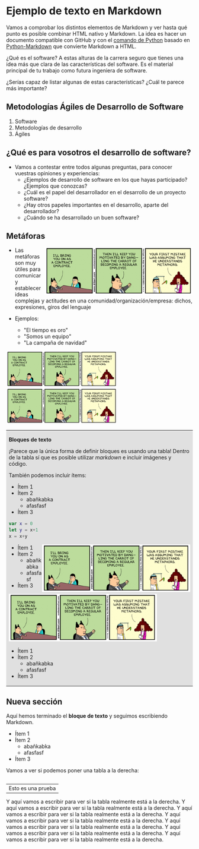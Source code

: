 

# Ejemplo de texto en Markdown #

Vamos a comprobar los distintos elementos de Markdown y ver hasta qué
punto es posible combinar HTML nativo y Markdown. La idea es hacer un
documento compatible con GitHub y con el [comando de
Python](https://gist.github.com/domingogallardo/db9278988113d1b6dff060a16d2db333)
basado en [Python-Markdown](https://python-markdown.github.io) que
convierte Markdown a HTML. 

¿Qué es el software? A estas alturas de la carrera seguro que tienes
una idea más que clara de las características del software. Es el
material principal de tu trabajo como futura ingeniera de software.

¿Serías capaz de listar algunas de estas características? ¿Cuál te
parece más importante? 


## Metodologías Ágiles de Desarrollo de Software ##

1. Software
2. Metodologías de desarrollo
3. Ágiles

## ¿Qué es para vosotros el desarrollo de software? ##

- Vamos a contestar entre todos algunas preguntas, para conocer
vuestras opiniones y experiencias:  
    - ¿Ejemplos de desarrollo de software en los que hayas
    participado? ¿Ejemplos que conozcas?
    - ¿Cuál es el papel del desarrollador en el desarrollo de un
    proyecto software? 
    - ¿Hay otros papeles importantes en el desarrollo, aparte del
    desarrollador?
    - ¿Cuándo se ha desarrollado un buen software?
    
## Metáforas ##

<img src="./imagenes/dilbert1.png" width="400px" align="right"/>

- Las metáforas son muy útiles para comunicar y establecer ideas
  complejas y actitudes en una comunidad/organización/empresa: dichos,
  expresiones, giros del lenguaje
  
- Ejemplos:
    - "El tiempo es oro"
    - "Somos un equipo"
    - "La campaña de navidad"

<img src="./imagenes/dilbert1.png" width="300px"/> <img src="./imagenes/dilbert1.png" width="300px"/>



<!-- 
Es necesario el atributo markdown="1"
para que python procese el markdown contenido
en la tabla
-->

<table markdown="1">
<tr><td style="background-color: #e0e0e0">

**Bloques de texto**


¡Parece que la única forma de definir bloques es usando una tabla!
Dentro de la tabla sí que es posible utilizar _markdown_ e incluir
imágenes y código. 

También podemos incluir ítems:

- Ítem 1
- Ítem 2
    - abañkabka
    - afasfasf
- Ítem 3


```swift
var x = 0
let y = x+1
x = x+y
```

<img src="./imagenes/dilbert1.png" width="400px" align="right"></img>

- Ítem 1
- Ítem 2
    - abañkabka
    - afasfasf
- Ítem 3

<img src="./imagenes/dilbert1.png" width="400px"></img>

- Ítem 1
- Ítem 2
    - abañkabka
    - afasfasf
- Ítem 3

</td></tr></table>

## Nueva sección ##

Aquí hemos terminado el **bloque de texto** y seguimos escribiendo
Markdown.

- Ítem 1
- Ítem 2
    - abañkabka
    - afasfasf
- Ítem 3


Vamos a ver si podemos poner una tabla a la derecha:

<table width="30%" align="right">
<tr><td>
Esto es una prueba
</td></tr>
</table>

Y aquí vamos a escribir para ver si la tabla realmente está a la
derecha. Y aquí vamos a escribir para ver si la tabla realmente está a la
derecha. Y aquí vamos a escribir para ver si la tabla realmente está a la
derecha. Y aquí vamos a escribir para ver si la tabla realmente está a la
derecha. Y aquí vamos a escribir para ver si la tabla realmente está a la
derecha. Y aquí vamos a escribir para ver si la tabla realmente está a la
derecha. Y aquí vamos a escribir para ver si la tabla realmente está a la
derecha. 
